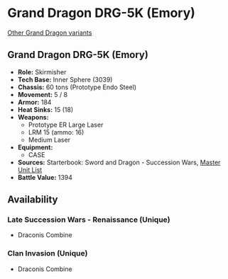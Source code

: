 # Grand Dragon DRG-5K (Emory)

[Other Grand Dragon variants](../grand_dragon.md)

## Grand Dragon DRG-5K (Emory)
- **Role:** Skirmisher
- **Tech Base:** Inner Sphere (3039)
- **Chassis:** 60 tons (Prototype Endo Steel)
- **Movement:** 5 / 8
- **Armor:** 184
- **Heat Sinks:** 15 (18)
- **Weapons:**
  - Prototype ER Large Laser
  - LRM 15 (ammo: 16)
  - Medium Laser
- **Equipment:**
  - CASE
- **Sources:** Starterbook: Sword and Dragon - Succession Wars, [Master Unit List](http://masterunitlist.info/Unit/Details/1259/grand-dragon-drg-5k-emory)
- **Battle Value:** 1394

## Availability

### Late Succession Wars - Renaissance (Unique)
- Draconis Combine

### Clan Invasion (Unique)
- Draconis Combine

